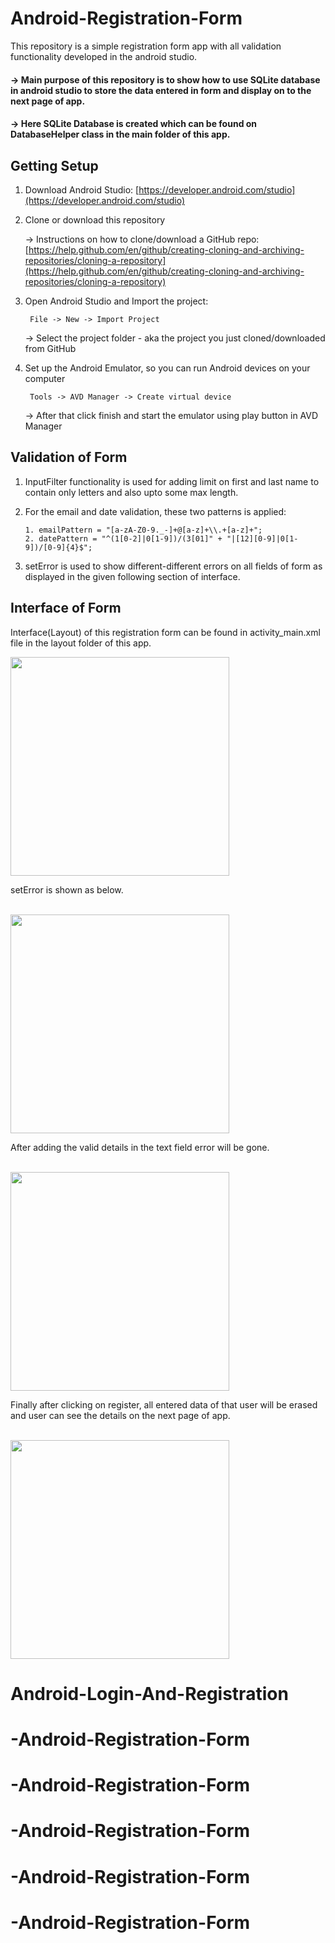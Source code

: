 # Android-Registration-Form
This repository is a simple registration form app with all validation functionality developed in the android studio.

#### -> Main purpose of this repository is to show how to use SQLite database in android studio to store the data entered in form and            display on to the next page of app.

#### -> Here SQLite Database is created which can be found on DatabaseHelper class in the main folder of this app.


## Getting Setup
1. Download Android Studio: [https://developer.android.com/studio](https://developer.android.com/studio)

2. Clone or download this repository <br/>

   -> Instructions on how to clone/download a GitHub repo: [https://help.github.com/en/github/creating-cloning-and-archiving-repositories/cloning-a-repository](https://help.github.com/en/github/creating-cloning-and-archiving-repositories/cloning-a-repository)
           
3. Open Android Studio and Import the project:
      
        File -> New -> Import Project
   -> Select the project folder - aka the project you just cloned/downloaded from GitHub     

4. Set up the Android Emulator, so you can run Android devices on your computer
        
        Tools -> AVD Manager -> Create virtual device
   -> After that click finish and start the emulator using play button in AVD Manager

## Validation of Form

1. InputFilter functionality is used for adding limit on first and last name to contain only letters and also upto some max      length.

2. For the email and date validation, these two patterns is applied:
    
       1. emailPattern = "[a-zA-Z0-9._-]+@[a-z]+\\.+[a-z]+";
       2. datePattern = "^(1[0-2]|0[1-9])/(3[01]" + "|[12][0-9]|0[1-9])/[0-9]{4}$";

3. setError is used to show different-different errors on all fields of form as displayed in the given following section of        interface.

## Interface of Form 

Interface(Layout) of this registration form can be found in activity_main.xml file in the layout folder of this app.
<br />

<img src="https://user-images.githubusercontent.com/35401920/79697333-c8e3ba80-829f-11ea-9733-d0488f2c4685.png" width=350>
<br />

setError is shown as below.

<br />

<img src="https://user-images.githubusercontent.com/35401920/230036089-ba5f524a-0446-472e-a527-78b2fe27bf18.png" width=350>
<br />

After adding the valid details in the text field error will be gone.

<br /> 

<img src="https://user-images.githubusercontent.com/35401920/230036168-474851ac-6f37-4c11-b550-1ade4be4c891.png" width=350>
<br />

Finally after clicking on register, all entered data of that user will be erased and user can see the details on the next page of app.

<br />

<img src="https://user-images.githubusercontent.com/35401920/230036272-7e2740bd-f053-463f-bde5-15f8b1eb27e6.png" width=350>

# Android-Login-And-Registration
# -Android-Registration-Form
# -Android-Registration-Form
# -Android-Registration-Form
# -Android-Registration-Form
# -Android-Registration-Form

